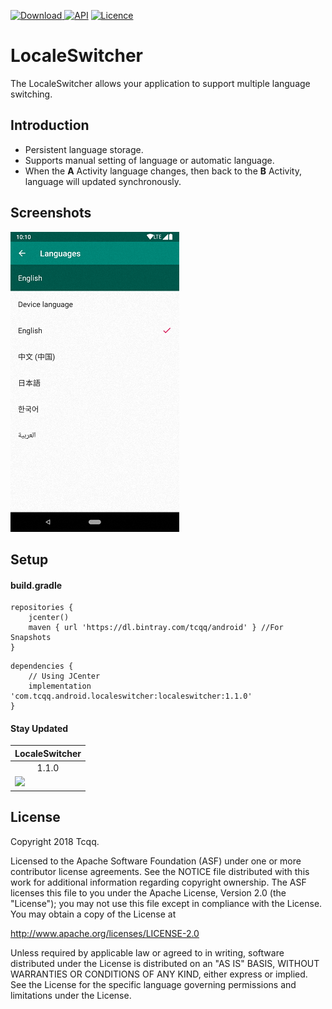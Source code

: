 [ ![Download](https://api.bintray.com/packages/tcqq/android/localeswitcher/images/download.svg?version=1.1.0) ](https://bintray.com/tcqq/android/localeswitcher/1.1.0/link)
[![API](https://img.shields.io/badge/API-17%2B-green.svg?style=flat)](https://android-arsenal.com/api?level=17)
[![Licence](https://img.shields.io/badge/Licence-Apache2-blue.svg)](http://www.apache.org/licenses/LICENSE-2.0)

LocaleSwitcher
==============

The LocaleSwitcher allows your application to support multiple language switching.

Introduction
------------

* Persistent language storage.
* Supports manual setting of language or automatic language.
* When the **A** Activity language changes, then back to the **B** Activity, language will updated synchronously.

Screenshots
-----------

![Language Settings](/screenshots/language_settings.png)

Setup
-----

#### build.gradle
```
repositories {
    jcenter()
    maven { url 'https://dl.bintray.com/tcqq/android' } //For Snapshots
}
```
```
dependencies {
    // Using JCenter
    implementation 'com.tcqq.android.localeswitcher:localeswitcher:1.1.0'
}
```
#### Stay Updated
|LocaleSwitcher|
|---|
|<div align="center">1.1.0</div>
|<a href='https://bintray.com/tcqq/android/localeswitcher?source=watch' alt='Get automatic notifications about new "localeswitcher" versions'><img src='https://www.bintray.com/docs/images/bintray_badge_color.png'></a>

License
-------

Copyright 2018 Tcqq.

Licensed to the Apache Software Foundation (ASF) under one or more contributor
license agreements.  See the NOTICE file distributed with this work for
additional information regarding copyright ownership.  The ASF licenses this
file to you under the Apache License, Version 2.0 (the "License"); you may not
use this file except in compliance with the License.  You may obtain a copy of
the License at

  http://www.apache.org/licenses/LICENSE-2.0

Unless required by applicable law or agreed to in writing, software
distributed under the License is distributed on an "AS IS" BASIS, WITHOUT
WARRANTIES OR CONDITIONS OF ANY KIND, either express or implied.  See the
License for the specific language governing permissions and limitations under
the License.
